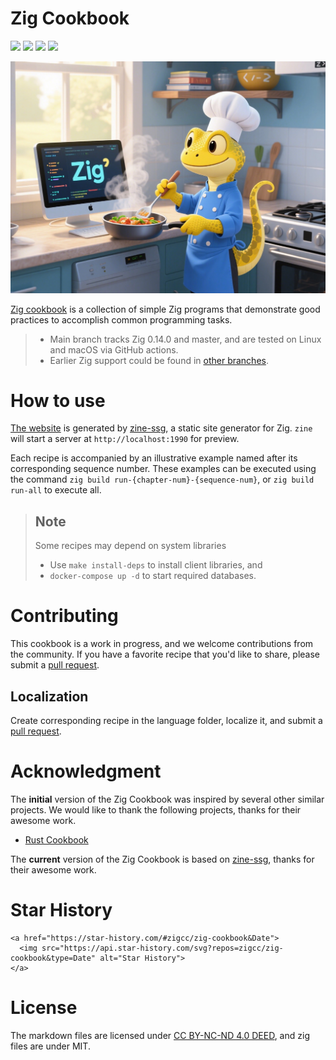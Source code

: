 # Zig Cookbook

[![](https://img.shields.io/discord/1155469703846834187?label=Chat%20on%20Discord)](https://discord.gg/bAehMGPb2R)
[![](https://img.shields.io/github/stars/zigcc/zig-cookbook?style=square&color=#30a14e)](https://github.com/zigcc/zig-cookbook/stargazers)
[![](https://github.com/zigcc/zig-cookbook/actions/workflows/ci.yml/badge.svg)](https://github.com/zigcc/zig-cookbook/actions/workflows/ci.yml)
[![](https://github.com/zigcc/zig-cookbook/actions/workflows/pages.yml/badge.svg)](https://github.com/zigcc/zig-cookbook/actions/workflows/pages.yml)

![Zig Cookbook Logo](./assets/images/logo.webp)

[Zig cookbook](https://github.com/zigcc/zig-cookbook) is a collection of simple Zig programs that demonstrate good practices to accomplish common programming tasks.

> - Main branch tracks Zig 0.14.0 and master, and are tested on Linux and macOS via GitHub actions.
> - Earlier Zig support could be found in [other branches](https://github.com/zigcc/zig-cookbook/branches).

# How to use

[The website](https://cookbook.ziglang.cc/) is generated by [zine-ssg](https://zine-ssg.io), a static site generator for Zig. `zine` will start a server at `http://localhost:1990` for preview.

Each recipe is accompanied by an illustrative example named after its corresponding sequence number. These examples can be executed using the command `zig build run-{chapter-num}-{sequence-num}`, or `zig build run-all` to execute all.

> ## Note
>
> Some recipes may depend on system libraries
>
> - Use `make install-deps` to install client libraries, and
> - `docker-compose up -d` to start required databases.

# Contributing

This cookbook is a work in progress, and we welcome contributions from the community. If you have a favorite recipe that you'd like to share, please submit a [pull request](https://github.com/zigcc/zig-cookbook/pulls).

## Localization

Create corresponding recipe in the language folder, localize it, and submit a [pull request](https://github.com/zigcc/zig-cookbook/pulls).

# Acknowledgment

The **initial** version of the Zig Cookbook was inspired by several other similar projects. We would like to thank the following projects, thanks for their awesome work.

- [Rust Cookbook](https://github.com/rust-lang-nursery/rust-cookbook)

The **current** version of the Zig Cookbook is based on [zine-ssg](https://zine-ssg.io), thanks for their awesome work.

# Star History

```=html
<a href="https://star-history.com/#zigcc/zig-cookbook&Date">
  <img src="https://api.star-history.com/svg?repos=zigcc/zig-cookbook&type=Date" alt="Star History">
</a>
```

# License

The markdown files are licensed under [CC BY-NC-ND 4.0 DEED](https://creativecommons.org/licenses/by-nc-nd/4.0/), and zig files are under MIT.
